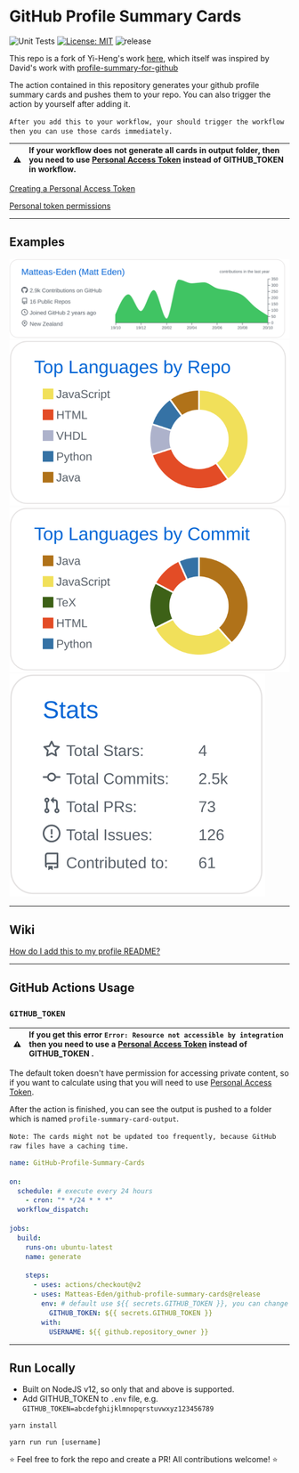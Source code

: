 # GitHub Profile Summary Cards

![Unit Tests](https://github.com/vn7n24fzkq/github-profile-summary-cards/workflows/Unit%20Tests/badge.svg)
[![License: MIT](https://img.shields.io/badge/License-MIT-yellow.svg)](https://github.com/vn7n24fzkq/github-profile-summary-cards/blob/master/LICENSE)
![release](https://img.shields.io/github/v/release/vn7n24fzkq/github-profile-summary-cards.svg)

This repo is a fork of Yi-Heng's work [here](https://github.com/vn7n24fzkg/github-profile-summary-cards), which itself was inspired by David's work with [profile-summary-for-github](https://github.com/tipsy/profile-summary-for-github)

The action contained in this repository generates your github profile summary cards and pushes them to your repo.
You can also trigger the action by yourself after adding it.

`After you add this to your workflow, your should trigger the workflow then you can use those cards immediately.`

| :warning: | If your workflow does not generate all cards in output folder, then you need to use [Personal Access Token](https://docs.github.com/en/actions/configuring-and-managing-workflows/creating-and-storing-encrypted-secrets) instead of GITHUB_TOKEN in workflow.  |
| :-------: | :------------------------------------------------------------------------------------------------------------------------------------------------------------------------------------------------------------------------------------------------ |

[Creating a Personal Access Token
](https://docs.github.com/en/github/authenticating-to-github/creating-a-personal-access-token)

[Personal token permissions](https://github.com/Matteas-Eden/github-profile-summary-cards/wiki/Personal-access-token-permissions)

---

## Examples

![](https://raw.githubusercontent.com/Matteas-Eden/Matteas-Eden/master/assets/0-profile-details.svg)
![](https://raw.githubusercontent.com/Matteas-Eden/Matteas-Eden/master/assets/1-repos-per-language.svg)
![](https://raw.githubusercontent.com/Matteas-Eden/Matteas-Eden/master/assets/2-most-commit-language.svg)
![](https://raw.githubusercontent.com/Matteas-Eden/Matteas-Eden/master/assets/3-stats.svg)

<!-- [More example with themes](https://github.com/Matteas-Eden/github-profile-summary-cards-example/tree/master/profile-summary-card-output) -->

---

## Wiki

[How do I add this to my profile README?](https://github.com/Matteas-Eden/github-profile-summary-cards/wiki/Add-to-my-profile-README)

---

## GitHub Actions Usage

### `GITHUB_TOKEN`

| :warning: | If you get this error `Error: Resource not accessible by integration` then you need to use a [Personal Access Token](https://docs.github.com/en/actions/configuring-and-managing-workflows/creating-and-storing-encrypted-secrets) instead of GITHUB_TOKEN . |
| :-------: | :------------------------------------------------------------------------------------------------------------------------------------------------------------------------------------------------------------------------------------------------ |

The default token doesn't have permission for accessing private content, so if you want to calculate using that you will need to use [Personal Access Token](https://docs.github.com/en/actions/configuring-and-managing-workflows/creating-and-storing-encrypted-secrets).

After the action is finished, you can see the output is pushed to a folder which is named `profile-summary-card-output`.

`Note: The cards might not be updated too frequently, because GitHub raw files have a caching time.`

```yml
name: GitHub-Profile-Summary-Cards

on:
  schedule: # execute every 24 hours
    - cron: "* */24 * * *"
  workflow_dispatch:

jobs:
  build:
    runs-on: ubuntu-latest
    name: generate

    steps:
      - uses: actions/checkout@v2
      - uses: Matteas-Eden/github-profile-summary-cards@release
        env: # default use ${{ secrets.GITHUB_TOKEN }}, you can change to your personal access token
          GITHUB_TOKEN: ${{ secrets.GITHUB_TOKEN }}
        with:
          USERNAME: ${{ github.repository_owner }}
```

---

## Run Locally

- Built on NodeJS v12, so only that and above is supported.
- Add GITHUB_TOKEN to `.env` file, e.g. `GITHUB_TOKEN=abcdefghijklmnopqrstuvwxyz123456789`

```
yarn install
```

```
yarn run run [username]
```

:star: Feel free to fork the repo and create a PR! All contributions welcome! :star:

